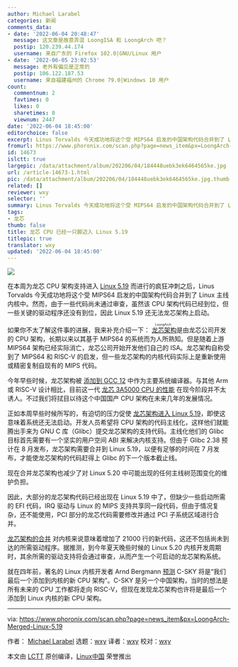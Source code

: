 ```yaml
---
author: Michael Larabel
categories: 新闻
comments_data:
- date: '2022-06-04 20:48:47'
  message: 这文章是故意弄混 LoongISA 和 LoongArch 吧？
  postip: 120.239.44.174
  username: 来自广东的 Firefox 102.0|GNU/Linux 用户
- date: '2022-06-05 23:02:53'
  message: 老外有偏见是正常的
  postip: 106.122.187.53
  username: 来自福建福州的 Chrome 79.0|Windows 10 用户
count:
  commentnum: 2
  favtimes: 0
  likes: 0
  sharetimes: 0
  viewnum: 2447
date: '2022-06-04 18:45:00'
editorchoice: false
excerpt: Linus Torvalds 今天成功地将这个受 MIPS64 启发的中国架构代码合并到了 Linux 主线内核中
fromurl: https://www.phoronix.com/scan.php?page=news_item&px=LoongArch-Merged-Linux-5.19
id: 14673
islctt: true
largepic: /data/attachment/album/202206/04/184448uebk3ek6464565ke.jpg
url: /article-14673-1.html
pic: /data/attachment/album/202206/04/184448uebk3ek6464565ke.jpg.thumb.jpg
related: []
reviewer: wxy
selector: ''
summary: Linus Torvalds 今天成功地将这个受 MIPS64 启发的中国架构代码合并到了 Linux 主线内核中
tags:
- 龙芯
thumb: false
title: 龙芯 CPU 已经一只脚迈入 Linux 5.19
titlepic: true
translator: wxy
updated: '2022-06-04 18:45:00'
---
```


![](/data/attachment/album/202206/04/184448uebk3ek6464565ke.jpg)


在本周为龙芯 CPU 架构支持进入 [Linux 5.19](https://www.phoronix.com/scan.php?page=search&q=Linux+5.19) 而进行的疯狂冲刺之后，Linus Torvalds 今天成功地将这个受 MIPS64 启发的中国架构代码合并到了 Linux 主线内核中。然而，由于一些代码尚未通过审查，虽然该 CPU 架构代码已经到位，但一些关键的驱动程序还没有到位，因此 Linux 5.19 还无法龙芯架构上启动。


如果你不太了解这件事的进展，我来补充介绍一下：<ruby> <a href="https://www.phoronix.com/scan.php?page=search&amp;q=LoongArch">  龙芯架构 </a> <rp>  （ </rp> <rt>  LoongArch </rt> <rp>  ） </rp></ruby> 是由龙芯公司开发的 CPU 架构，长期以来以其基于 MIPS64 的系统而为人所熟知。但是随着上游 MIPS64 架构已经实际消亡，龙芯公司开始开发他们自己的 ISA。龙芯架构自称受到了 MIPS64 和 RISC-V 的启发，但一些龙芯架构的内核代码实际上是重新使用或精密复制自现有的 MIPS 代码。


今年早些时候，龙芯架构被 [添加到 GCC 12](https://www.phoronix.com/scan.php?page=news_item&px=LoongArch-Merged-GCC-12) 中作为主要系统编译器。与其他 Arm 或 RISC-V 设计相比，目前这一代 [龙芯 3A5000 CPU 的性能](https://www.phoronix.com/scan.php?page=news_item&px=Loongson-3A5000-Benchmark) 在现今阶段并不太诱人。不过我们将拭目以待这个中国国产 CPU 架构在未来几年的发展情况。


正如本周早些时候所写的，有迫切的压力促使 [龙芯架构进入 Linux 5.19](https://www.phoronix.com/scan.php?page=news_item&px=LoongArch-Maybe-For-5.19)，即使这意味着系统还无法启动。开发人员希望将 CPU 架构的代码主线化，这样他们就能腾出手来为 GNU C 库（Glibc）提交龙芯架构的支持代码。主线化他们的 Glibc 目标首先需要有一个坚实的用户空间 ABI 来解决内核支持。但由于 Glibc 2.38 预计在 8 月发布，龙芯架构需要合并到 Linux 5.19，以便有足够的时间在 7 月发布，才能使龙芯架构的代码赶得上 Glibc 的下一个版本截止线。


现在合并龙芯架构也减少了对 Linux 5.20 中可能出现的任何主线树范围变化的维护负担。


因此，大部分的龙芯架构代码已经出现在 Linux 5.19 中了，但缺少一些启动所需的 EFI 代码，IRQ 驱动与 Linux 的 MIPS 支持共享同一段代码，但由于情况复杂，还不能使用，PCI 部分的龙芯代码需要修改并通过 PCI 子系统区域进行合并。


[龙芯架构的合并](https://git.kernel.org/pub/scm/linux/kernel/git/torvalds/linux.git/commit/?id=c6f2f3e2c80e975804360665d973211e4d9390cb) 对内核来说意味着增加了 21000 行的新代码，这还不包括尚未到达的所需驱动程序。据推测，到今年夏天晚些时候的 Linux 5.20 内核开发周期时，其余所需的驱动支持将会通过审查，从而产生一个可启动的龙芯架构系统。


就在四年前，著名的 Linux 内核开发者 Arnd Bergmann [预测](https://www.phoronix.com/scan.php?page=news_item&px=C-SKY-Approved-Last-Arch) C-SKY 将是“我们最后一个添加到内核的新 CPU 架构”。C-SKY 是另一个中国架构，当时的想法是所有未来的 CPU 工作都将走向 RISC-V，但现在发现龙芯架构也许将是最后一个添加到 Linux 内核的新 CPU 架构。




---


via: <https://www.phoronix.com/scan.php?page=news_item&px=LoongArch-Merged-Linux-5.19> 


作者： [Michael Larabel](https://www.michaellarabel.com/) 选题：[wxy](https://github.com/wxy) 译者：[wxy](https://github.com/wxy) 校对：[wxy](https://github.com/wxy)


本文由 [LCTT](https://github.com/LCTT/TranslateProject) 原创编译，[Linux中国](/article-14671-1.html) 荣誉推出